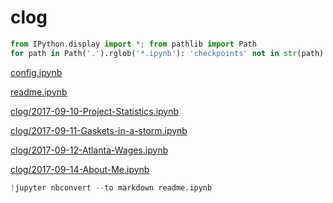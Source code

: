 
# clog


```python
from IPython.display import *; from pathlib import Path
for path in Path('.').rglob('*.ipynb'): 'checkpoints' not in str(path) and display(Markdown("[{}]()".format(path)))
```


[config.ipynb]()



[readme.ipynb]()



[clog/2017-09-10-Project-Statistics.ipynb]()



[clog/2017-09-11-Gaskets-in-a-storm.ipynb]()



[clog/2017-09-12-Atlanta-Wages.ipynb]()



[clog/2017-09-14-About-Me.ipynb]()



```python
!jupyter nbconvert --to markdown readme.ipynb
```
